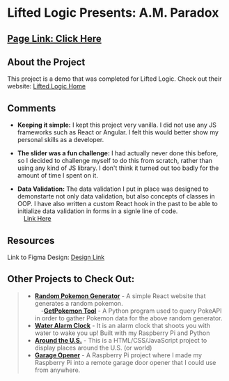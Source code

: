 # Lifted Logic Presents: A.M. Paradox

## [Page Link: Click Here](https://davidmiles1925.github.io/lifted_logic/)

## About the Project

This project is a demo that was completed for Lifted Logic. Check out their website: [Lifted Logic Home](https://liftedlogic.com/)

## Comments

- **Keeping it simple:** I kept this project very vanilla. I did not use any JS frameworks such as React or Angular. I felt this would better show my personal skills as a developer.

- **The slider was a fun challenge:** I had actually never done this before, so I decided to challenge myself to do this from scratch, rather than using any kind of JS library. I don't think it turned out too badly for the amount of time I spent on it.

- **Data Validation:** The data validation I put in place was designed to demonstarte not only data validation, but also concepts of classes in OOP. I have also written a custom React hook in the past to be able to initialize data validation in forms in a signle line of code.  
  &emsp;[Link Here](https://github.com/DavidMiles1925/se_project_react/blob/main/src/utils/useFormAndValidation.js)

## Resources

Link to Figma Design: [Design Link](https://www.figma.com/file/fy9y8fio9H5gdToxNVEMXl/Layout?node-id=3%3A2346&mode=dev)

## Other Projects to Check Out:

> - [**Random Pokemon Generator**](https://github.com/DavidMiles1925/random-pokemon-react) - A simple React website that generates a random pokemon.  
>   &emsp;-[**GetPokemon Tool**](https://github.com/DavidMiles1925/get-pokemon) - A Python program used to query PokeAPI in order to gather Pokemon data for the above random generator.
> - [**Water Alarm Clock**](https://github.com/DavidMiles1925/water_alarm_clock) - It is an alarm clock that shoots you with water to wake you up! Built with my Raspberry Pi and Python
> - [**Around the U.S.**](https://github.com/DavidMiles1925/se_project_aroundtheus) - This is a HTML/CSS/JavaScript project to display places around the U.S. (or world)
> - [**Garage Opener**](https://github.com/DavidMiles1925/garage_opener) - A Raspberry Pi project where I made my Raspberry Pi into a remote garage door opener that I could use from anywhere.
